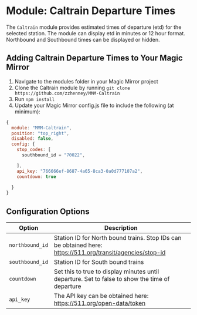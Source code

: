 # Module: Caltrain Departure Times
The `Caltrain` module provides estimated times of departure (etd) for the selected station. The module can display etd in minutes or 12 hour format. Northbound and Southbound times can be displayed or hidden.


## Adding Caltrain Departure Times to Your Magic Mirror
1. Navigate to the modules folder in your Magic Mirror project
1. Clone the Caltrain module by running `git clone https://github.com/zzhenney/MMM-Caltrain`
2. Run `npm install`
3. Update your Magic Mirror config.js file to include the following (at minimum):
```javascript
{
  module: "MMM-Caltrain",
  position: "top_right",
  disabled: false,
  config: {
    stop_codes: [
      southbound_id = "70022",

    ],
    api_key: "766666ef-8687-4a65-8ca3-0a0d777107a2",
    countdown: true
    
  }
}
```


## Configuration Options

| Option | Description |
| --- | --- |
| `northbound_id` | Station ID for North bound trains. Stop IDs can be obtained here: https://511.org/transit/agencies/stop-id |
| `southbound_id` | Station ID for South bound trains |
| `countdown` | Set this to true to display minutes until departure. Set to false to show the time of departure |
| `api_key` | The API key can be obtained here: https://511.org/open-data/token |
